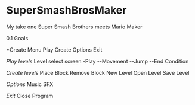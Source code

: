 # SuperSmashBrosMaker
My take one Super Smash Brothers meets Mario Maker

0.1 Goals

*Create Menu
Play
Create
Options
Exit

*Play levels*
Level select screen
-Play
--Movement
--Jump
--End Condition

*Create levels*
Place Block
Remove Block
New Level
Open Level
Save Level

*Options*
Music
SFX

*Exit*
Close Program